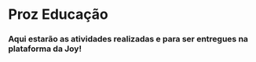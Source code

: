 <h1> Proz Educação </h1>

<h3>Aqui estarão as atividades realizadas e para ser entregues na plataforma da Joy!</h3>
